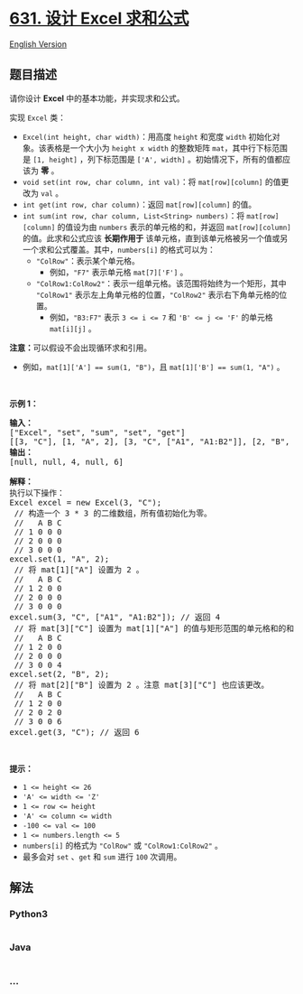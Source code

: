 # [631. 设计 Excel 求和公式](https://leetcode.cn/problems/design-excel-sum-formula)

[English Version](/solution/0600-0699/0631.Design%20Excel%20Sum%20Formula/README_EN.md)

## 题目描述

<!-- 这里写题目描述 -->

<p>请你设计 <strong>Excel</strong> 中的基本功能，并实现求和公式。</p>

<p>实现 <code>Excel</code> 类：</p>

<ul>
	<li><code>Excel(int height, char width)</code>：用高度&nbsp;<code>height</code> 和宽度&nbsp;<code>width</code> 初始化对象。该表格是一个大小为 <code>height x width</code> 的整数矩阵 <code>mat</code>，其中行下标范围是 <code>[1, height]</code> ，列下标范围是 <code>['A', width]</code> 。初始情况下，所有的值都应该为 <strong>零</strong> 。</li>
	<li><code>void set(int row, char column, int val)</code>：将 <code>mat[row][column]</code> 的值更改为 <code>val</code> 。</li>
	<li><code>int get(int row, char column)</code>：返回 <code>mat[row][column]</code> 的值。</li>
	<li><code>int sum(int row, char column, List&lt;String&gt; numbers)</code>：将 <code>mat[row][column]</code> 的值设为由 <code>numbers</code> 表示的单元格的和，并返回 <code>mat[row][column]</code> 的值。此求和公式应该 <strong>长期作用于</strong> 该单元格，直到该单元格被另一个值或另一个求和公式覆盖。其中，<code>numbers[i]</code> 的格式可以为：
	<ul>
		<li><code>"ColRow"</code>：表示某个单元格。
		<ul>
			<li>例如，<code>"F7"</code> 表示单元格 <code>mat[7]['F']</code> 。</li>
		</ul>
		</li>
		<li><code>"ColRow1:ColRow2"</code>：表示一组单元格。该范围将始终为一个矩形，其中 <code>"ColRow1"</code> 表示左上角单元格的位置，<code>"ColRow2"</code> 表示右下角单元格的位置。
		<ul>
			<li>例如，<code>"B3:F7"</code> 表示 <code>3 &lt;= i &lt;= 7</code> 和 <code>'B' &lt;= j &lt;= 'F'</code> 的单元格 <code>mat[i][j]</code> 。</li>
		</ul>
		</li>
	</ul>
	</li>
</ul>

<p><strong>注意：</strong>可以假设不会出现循环求和引用。</p>

<ul>
	<li>例如，<code>mat[1]['A'] == sum(1, "B")</code>，且 <code>mat[1]['B'] == sum(1, "A")</code> 。</li>
</ul>

<p>&nbsp;</p>

<p><strong>示例 1：</strong></p>

<pre>
<strong>输入：
</strong>["Excel", "set", "sum", "set", "get"]
[[3, "C"], [1, "A", 2], [3, "C", ["A1", "A1:B2"]], [2, "B", 2], [3, "C"]]
<strong>输出：</strong>
[null, null, 4, null, 6]

<strong>解释：</strong>
执行以下操作：
Excel excel = new Excel(3, "C");
 // 构造一个 3 * 3 的二维数组，所有值初始化为零。
 //   A B C
 // 1 0 0 0
 // 2 0 0 0
 // 3 0 0 0
excel.set(1, "A", 2);
 // 将 mat[1]["A"] 设置为 2 。
 //   A B C
 // 1 2 0 0
 // 2 0 0 0
 // 3 0 0 0
excel.sum(3, "C", ["A1", "A1:B2"]); // 返回 4
 // 将 mat[3]["C"] 设置为 mat[1]["A"] 的值与矩形范围的单元格和的和，该范围的左上角单元格位置为 mat[1]["A"] ，右下角单元格位置为 mat[2]["B"] 。
 //   A B C
 // 1 2 0 0
 // 2 0 0 0
 // 3 0 0 4
excel.set(2, "B", 2);
 // 将 mat[2]["B"] 设置为 2 。注意 mat[3]["C"] 也应该更改。
 //   A B C
 // 1 2 0 0
 // 2 0 2 0
 // 3 0 0 6
excel.get(3, "C"); // 返回 6
</pre>

<p>&nbsp;</p>

<p><strong>提示：</strong></p>

<ul>
	<li><code>1 &lt;= height &lt;= 26</code></li>
	<li><code>'A' &lt;= width &lt;= 'Z'</code></li>
	<li><code>1 &lt;= row &lt;= height</code></li>
	<li><code>'A' &lt;= column &lt;= width</code></li>
	<li><code>-100 &lt;= val &lt;= 100</code></li>
	<li><code>1 &lt;= numbers.length &lt;= 5</code></li>
	<li><code>numbers[i]</code> 的格式为 <code>"ColRow"</code> 或 <code>"ColRow1:ColRow2"</code> 。</li>
	<li>最多会对 <code>set</code> 、<code>get</code> 和 <code>sum</code> 进行 <code>100</code> 次调用。</li>
</ul>

## 解法

<!-- 这里可写通用的实现逻辑 -->

<!-- tabs:start -->

### **Python3**

<!-- 这里可写当前语言的特殊实现逻辑 -->

```python

```

### **Java**

<!-- 这里可写当前语言的特殊实现逻辑 -->

```java

```

### **...**

```

```

<!-- tabs:end -->
